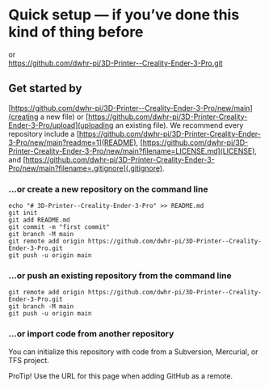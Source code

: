 # Quick setup — if you’ve done this kind of thing before
or	
https://github.com/dwhr-pi/3D-Printer--Creality-Ender-3-Pro.git

## Get started by 
[https://github.com/dwhr-pi/3D-Printer--Creality-Ender-3-Pro/new/main](creating a new file) or 
[https://github.com/dwhr-pi/3D-Printer-Creality-Ender-3-Pro/upload](uploading an existing file). We recommend every repository include a 
[https://github.com/dwhr-pi/3D-Printer-Creality-Ender-3-Pro/new/main?readme=1](README), 
[https://github.com/dwhr-pi/3D-Printer-Creality-Ender-3-Pro/new/main?filename=LICENSE.md](LICENSE), and 
[https://github.com/dwhr-pi/3D-Printer-Creality-Ender-3-Pro/new/main?filename=.gitignore](.gitignore).

### …or create a new repository on the command line
```
echo "# 3D-Printer--Creality-Ender-3-Pro" >> README.md
git init
git add README.md
git commit -m "first commit"
git branch -M main
git remote add origin https://github.com/dwhr-pi/3D-Printer--Creality-Ender-3-Pro.git
git push -u origin main
```

### …or push an existing repository from the command line
```
git remote add origin https://github.com/dwhr-pi/3D-Printer--Creality-Ender-3-Pro.git
git branch -M main
git push -u origin main
```

### …or import code from another repository
You can initialize this repository with code from a Subversion, Mercurial, or TFS project.


ProTip! Use the URL for this page when adding GitHub as a remote.


